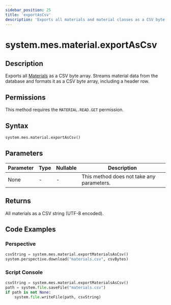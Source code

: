 ```yaml
---
sidebar_position: 25
title: 'exportAsCsv'
description: 'Exports all materials and material classes as a CSV byte array'
---
```


# system.mes.material.exportAsCsv

## Description

Exports all [Materials](../../data-model/material-model/material) as a CSV byte array.
Streams material data from the database and formats it as a CSV byte array, including a header row.

## Permissions

This method requires the `MATERIAL.READ.GET` permission.

## Syntax

```python
system.mes.material.exportAsCsv()
```

## Parameters

| Parameter | Type | Nullable | Description                               |
| --------- | ---- | -------- | ----------------------------------------- |
| None      | -    | -        | This method does not take any parameters. |

## Returns

All materials as a CSV string (UTF-8 encoded).

## Code Examples

### Perspective

```python
csvString = system.mes.material.exportMaterialsAsCsv()
system.perspective.download("materials.csv", csvBytes)
```

### Script Console

```python
csvString = system.mes.material.exportMaterialsAsCsv()
path = system.file.saveFile("materials.csv")
if path is not None:
	system.file.writeFile(path, csvString)
```
